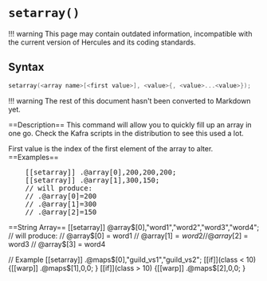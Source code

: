 # `setarray()`

!!! warning
	This page may contain outdated information, incompatible with the current version of Hercules and its coding standards.

## Syntax

```c
setarray(<array name>[<first value>], <value>{, <value>...<value>});
```

!!! warning
	The rest of this document hasn't been converted to Markdown yet.

==Description==
This command will allow you to quickly fill up an array in one go. Check the 
Kafra scripts in the distribution to see this used a lot.

First value is the index of the first element of the array to alter.
==Examples==
<pre>
    [[setarray]] .@array[0],200,200,200;
    [[setarray]] .@array[1],300,150;
    // will produce:
    // .@array[0]=200
    // .@array[1]=300
    // .@array[2]=150
</pre>


==String Array==
 [[setarray]] @array$[0],"word1","word2","word3","word4";
 // will produce:
 // @array$[0] = word1
 // @array$[1] = word2
 // @array$[2] = word3
 // @array$[3] = word4

 // Example
  [[setarray]] .@maps$[0],"guild_vs1","guild_vs2";
  [[if]](class < 10) {[[warp]] .@maps$[1],0,0; }
  [[if]](class > 10) {[[warp]] .@maps$[2],0,0; }
